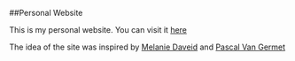 ##Personal Website

This is my personal website.
You can visit it [here](https://asutoshpadhi.netlify.com/)

The idea of the site was inspired by [Melanie Daveid](http://melaniedaveid.com/) and [Pascal Van Germet](http://www.pascalvangemert.nl/)